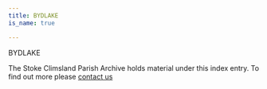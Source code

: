 ```yaml
---
title: BYDLAKE
is_name: true

---
```


BYDLAKE


The Stoke Climsland Parish Archive holds material under this index entry. To find out more please [contact us](/contact/)
